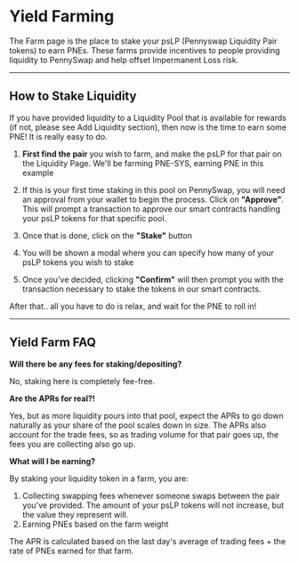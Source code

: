 # Yield Farming

The Farm page is the place to stake your psLP (Pennyswap Liquidity Pair tokens) to earn PNEs. These farms provide incentives to people providing liquidity to PennySwap and help offset Impermanent Loss risk.

---

## How to Stake Liquidity

If you have provided liquidity to a Liquidity Pool that is available for rewards (if not, please see Add Liquidity section), then now is the time to earn some PNE! It is really easy to do. 

1. **First find the pair** you wish to farm, and make the psLP for that pair on the Liquidity Page. We'll be farming PNE-SYS, earning PNE in this example

2. If this is your first time staking in this pool on PennySwap, you will need an approval from your wallet to begin the process. Click on **"Approve"**. This will prompt a transaction to approve our smart contracts handling your psLP tokens for that specific pool. 

3. Once that is done, click on the **"Stake"** button

5. You will be shown a modal where you can specify how many of your psLP tokens you wish to stake

5. Once you've decided, clicking **"Confirm"** will then prompt you with the transaction necessary to stake the tokens in our smart contracts. 

After that.. all you have to do is relax, and wait for the PNE to roll in!

---

## Yield Farm FAQ

**Will there be any fees for staking/depositing?**

No, staking here is completely fee-free.


**Are the APRs for real?!**

Yes, but as more liquidity pours into that pool, expect the APRs to go down naturally as your share of the pool scales down in size. The APRs also account for the trade fees, so as trading volume for that pair goes up, the fees you are collecting also go up.


**What will I be earning?**

By staking your liquidity token in a farm,  you are:

1. Collecting swapping fees whenever someone swaps between the pair you've provided. The amount of your psLP tokens will not increase, but the value they represent will. 
2. Earning PNEs based on the farm weight

The APR is calculated based on the last day's average of trading fees + the rate of PNEs earned for that farm.